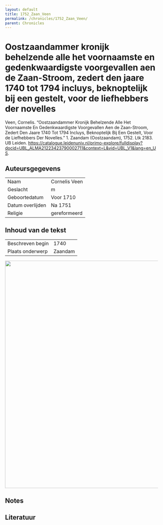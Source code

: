 ```yaml
---
layout: default
title: 1752_Zaan_Veen
permalink: /chronicles/1752_Zaan_Veen/
parent: Chronicles
--- 
```



# Oostzaandammer kronijk behelzende alle het voornaamste en gedenkwaardigste voorgevallen aen de Zaan-Stroom, zedert den jaare 1740 tot 1794 incluys, beknoptelijk bij een gestelt, voor de liefhebbers der novelles 

Veen, Cornelis. “Oostzaandammer Kronijk Behelzende Alle Het Voornaamste En Gedenkwaardigste Voorgevallen Aen de Zaan-Stroom, Zedert Den Jaare 1740 Tot 1794 Incluys, Beknoptelijk Bij Een Gestelt, Voor de Liefhebbers Der Novelles.” 1. Zaandam (Oostzaandam), 1752. Ltk 2183. UB Leiden. https://catalogue.leidenuniv.nl/primo-explore/fulldisplay?docid=UBL_ALMA21223423790002711&context=L&vid=UBL_V1&lang=en_US. 

## Auteursgegevens 

| | | 
| --------------- | --------------- | 
| Naam | Cornelis Veen | 
| Geslacht | m | 
 | Geboortedatum | Voor 1710 | 
| Datum overlijden | Na 1751 | 
| Religie | gereformeerd | 

## Inhoud van de tekst 

| | | 
| --------------- | --------------- | 
| Beschreven begin | 1740 | 
| Plaats onderwerp | Zaandam | 

[<img src="..\..\barplots_chronicles\1752_Zaan_Veen.jpg" width="750"/>](..\..\barplots_chronicles\1752_Zaan_Veen.jpg) 

## Notes 

## Literatuur 

